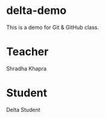 # delta-demo
This is a demo for Git &amp; GitHub class.

# Teacher
 Shradha Khapra

 # Student
  Delta Student
